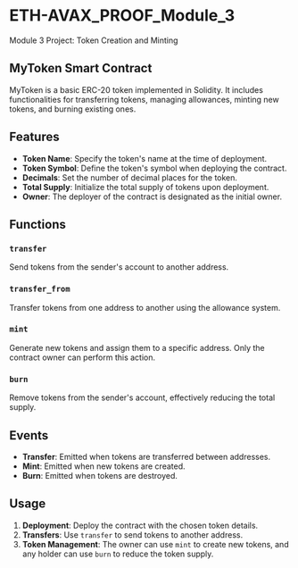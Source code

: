# ETH-AVAX_PROOF_Module_3
Module 3 Project: Token Creation and Minting

## MyToken Smart Contract

MyToken is a basic ERC-20 token implemented in Solidity. It includes functionalities for transferring tokens, managing allowances, minting new tokens, and burning existing ones.

## Features

- **Token Name**: Specify the token's name at the time of deployment.
- **Token Symbol**: Define the token's symbol when deploying the contract.
- **Decimals**: Set the number of decimal places for the token.
- **Total Supply**: Initialize the total supply of tokens upon deployment.
- **Owner**: The deployer of the contract is designated as the initial owner.

## Functions

### `transfer`

Send tokens from the sender's account to another address.

### `transfer_from`

Transfer tokens from one address to another using the allowance system.

### `mint`

Generate new tokens and assign them to a specific address. Only the contract owner can perform this action.

### `burn`

Remove tokens from the sender's account, effectively reducing the total supply.

## Events

- **Transfer**: Emitted when tokens are transferred between addresses.
- **Mint**: Emitted when new tokens are created.
- **Burn**: Emitted when tokens are destroyed.

## Usage

1. **Deployment**: Deploy the contract with the chosen token details.
2. **Transfers**: Use `transfer` to send tokens to another address.
3. **Token Management**: The owner can use `mint` to create new tokens, and any holder can use `burn` to reduce the token supply.
